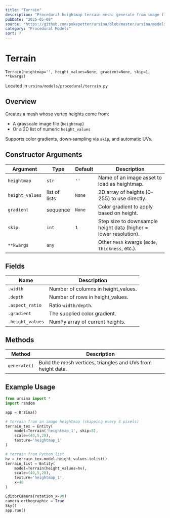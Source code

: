```yaml
---
title: "Terrain"
description: "Procedural heightmap terrain mesh: generate from image file or 2D list of height values, with optional color gradient and adjustable resolution."
pubDate: "2025-05-08"
source: "https://github.com/pokepetter/ursina/blob/master/ursina/models/procedural/terrain.py"
category: "Procedural Models"
sort: 7
---
```


# Terrain

`Terrain(heightmap='', height_values=None, gradient=None, skip=1, **kwargs)`

Located in `ursina/models/procedural/terrain.py`

## Overview

Creates a mesh whose vertex heights come from:

- A grayscale image file (`heightmap`)  
- Or a 2D list of numeric `height_values`  

Supports color gradients, down‑sampling via `skip`, and automatic UVs.

## Constructor Arguments

| Argument        | Type         | Default | Description                                                                    |
|-----------------|--------------|---------|--------------------------------------------------------------------------------|
| `heightmap`     | `str`        | `''`    | Name of an image asset to load as heightmap.                                   |
| `height_values` | list of lists| `None`  | 2D array of heights (0–255) to use directly.                                    |
| `gradient`      | sequence     | `None`  | Color gradient to apply based on height.                                        |
| `skip`          | `int`        | `1`     | Step size to downsample height data (higher = lower resolution).                |
| `**kwargs`      | `any`        |         | Other `Mesh` kwargs (`mode`, `thickness`, etc.).                                |

## Fields

| Name         | Description                                            |
|--------------|--------------------------------------------------------|
| `.width`     | Number of columns in height_values.                    |
| `.depth`     | Number of rows in height_values.                       |
| `.aspect_ratio` | Ratio `width/depth`.                                 |
| `.gradient`  | The supplied color gradient.                           |
| `.height_values` | NumPy array of current heights.                    |

## Methods

| Method         | Description                                                        |
|----------------|--------------------------------------------------------------------|
| `generate()`   | Build the mesh vertices, triangles and UVs from height data.       |

## Example Usage

```python
from ursina import *
import random

app = Ursina()

# terrain from an image heightmap (skipping every 8 pixels)
terrain_tex = Entity(
    model=Terrain('heightmap_1', skip=8),
    scale=(40,5,20),
    texture='heightmap_1'
)

# terrain from Python list
hv = terrain_tex.model.height_values.tolist()
terrain_list = Entity(
    model=Terrain(height_values=hv),
    scale=(40,5,20),
    texture='heightmap_1',
    x=40
)

EditorCamera(rotation_x=90)
camera.orthographic = True
Sky()
app.run()
